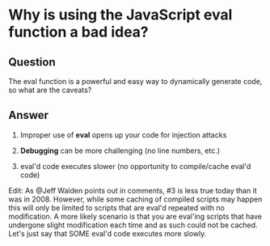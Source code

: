 
# Why is using the JavaScript eval function a bad idea?

## Question
        
The eval function is a powerful and easy way to dynamically generate code, so what are the caveats?

## Answer
        
1.  Improper use of **eval** opens up your code for injection attacks
    
2.  **Debugging** can be more challenging (no line numbers, etc.)
    
3.  eval'd code executes slower (no opportunity to compile/cache eval'd code)
    

Edit: As @Jeff Walden points out in comments, #3 is less true today than it was in 2008. However, while some caching of compiled scripts may happen this will only be limited to scripts that are eval'd repeated with no modification. A more likely scenario is that you are eval'ing scripts that have undergone slight modification each time and as such could not be cached. Let's just say that SOME eval'd code executes more slowly.
